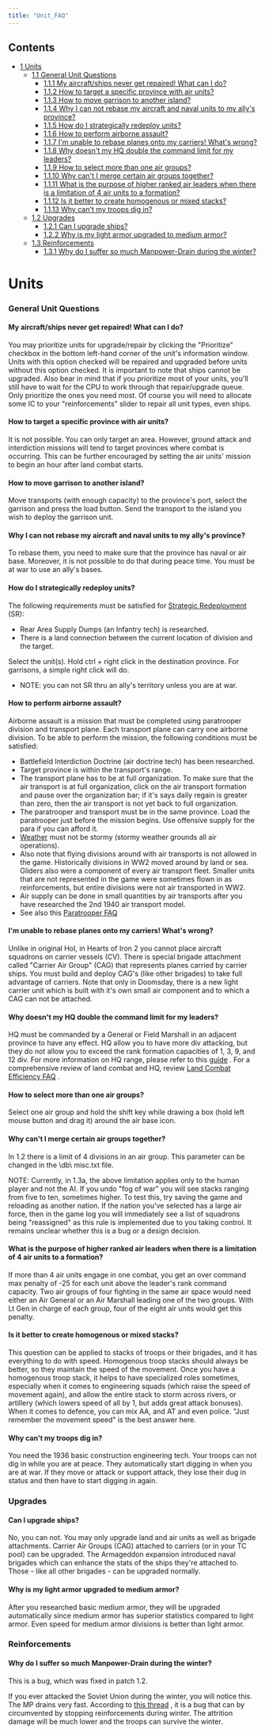 ```yaml
---
title: "Unit_FAQ"
---
```


## Contents

-   [ 1 Units ](#Units)
    -   [ 1.1 General Unit Questions ](#General_Unit_Questions)
        -   [ 1.1.1 My aircraft/ships never get repaired! What can I do?
            ](#My_aircraft.2Fships_never_get_repaired.21_What_can_I_do.3F)
        -   [ 1.1.2 How to target a specific province with air units?
            ](#How_to_target_a_specific_province_with_air_units.3F)
        -   [ 1.1.3 How to move garrison to another island?
            ](#How_to_move_garrison_to_another_island.3F)
        -   [ 1.1.4 Why I can not rebase my aircraft and naval units to
            my ally's province?
            ](#Why_I_can_not_rebase_my_aircraft_and_naval_units_to_my_ally.27s_province.3F)
        -   [ 1.1.5 How do I strategically redeploy units?
            ](#How_do_I_strategically_redeploy_units.3F)
        -   [ 1.1.6 How to perform airborne assault?
            ](#How_to_perform_airborne_assault.3F)
        -   [ 1.1.7 I'm unable to rebase planes onto my carriers! What's
            wrong?
            ](#I.27m_unable_to_rebase_planes_onto_my_carriers.21_What.27s_wrong.3F)
        -   [ 1.1.8 Why doesn't my HQ double the command limit for my
            leaders?
            ](#Why_doesn.27t_my_HQ_double_the_command_limit_for_my_leaders.3F)
        -   [ 1.1.9 How to select more than one air groups?
            ](#How_to_select_more_than_one_air_groups.3F)
        -   [ 1.1.10 Why can't I merge certain air groups together?
            ](#Why_can.27t_I_merge_certain_air_groups_together.3F)
        -   [ 1.1.11 What is the purpose of higher ranked air leaders
            when there is a limitation of 4 air units to a formation?
            ](#What_is_the_purpose_of_higher_ranked_air_leaders_when_there_is_a_limitation_of_4_air_units_to_a_formation.3F)
        -   [ 1.1.12 Is it better to create homogenous or mixed stacks?
            ](#Is_it_better_to_create_homogenous_or_mixed_stacks.3F)
        -   [ 1.1.13 Why can't my troops dig in?
            ](#Why_can.27t_my_troops_dig_in.3F)
    -   [ 1.2 Upgrades ](#Upgrades)
        -   [ 1.2.1 Can I upgrade ships? ](#Can_I_upgrade_ships.3F)
        -   [ 1.2.2 Why is my light armor upgraded to medium armor?
            ](#Why_is_my_light_armor_upgraded_to_medium_armor.3F)
    -   [ 1.3 Reinforcements ](#Reinforcements)
        -   [ 1.3.1 Why do I suffer so much Manpower-Drain during the
            winter?
            ](#Why_do_I_suffer_so_much_Manpower-Drain_during_the_winter.3F)

#  Units 

###  General Unit Questions 

####    My aircraft/ships never get repaired! What can I do? 

You may prioritize units for upgrade/repair by clicking the "Prioritize"
checkbox in the bottom left-hand corner of the unit's information
window. Units with this option checked will be repaired and upgraded
before units without this option checked. It is important to note that
ships cannot be upgraded. Also bear in mind that if you prioritize most
of your units, you'll still have to wait for the CPU to work through
that repair/upgrade queue. Only prioritize the ones you need most. Of
course you will need to allocate some IC to your "reinforcements" slider
to repair all unit types, even ships.

####    How to target a specific province with air units? 

It is not possible. You can only target an area. However, ground attack
and interdiction missions will tend to target provinces where combat is
occurring. This can be further encouraged by setting the air units'
mission to begin an hour after land combat starts.

####    How to move garrison to another island? 

Move transports (with enough capacity) to the province's port, select
the garrison and press the load button. Send the transport to the island
you wish to deploy the garrison unit.

####    Why I can not rebase my aircraft and naval units to my ally's province? 

To rebase them, you need to make sure that the province has naval or air
base. Moreover, it is not possible to do that during peace time. You
must be at war to use an ally's bases.

####    How do I strategically redeploy units? 

The following requirements must be satisfied for [Strategic
Redeployment](/Strategic_Redeployment "Strategic Redeployment") (SR):

-   Rear Area Supply Dumps (an Infantry tech) is researched.
-   There is a land connection between the current location of division
    and the target.

Select the unit(s). Hold ctrl + right click in the destination province.
For garrisons, a simple right click will do.

-   NOTE: you can not SR thru an ally's territory unless you are at war.

####    How to perform airborne assault? 

Airborne assault is a mission that must be completed using paratrooper
division and transport plane. Each transport plane can carry one
airborne division. To be able to perform the mission, the following
conditions must be satisfied:

-   Battlefield Interdiction Doctrine (air doctrine tech) has been
    researched.
-   Target province is within the transport's range.
-   The transport plane has to be at full organization. To make sure
    that the air transport is at full organization, click on the air
    transport formation and pause over the organization bar; if it's
    says daily regain is greater than zero, then the air transport is
    not yet back to full organization.
-   The paratrooper and transport must be in the same province. Load the
    paratrooper just before the mission begins. Use offensive supply for
    the para if you can afford it.
-   [Weather](/Weather "Weather") must not be stormy (stormy weather
    grounds all air operations).
-   Also note that flying divisions around with air transports is not
    allowed in the game. Historically divisions in WW2 moved around by
    land or sea. Gliders also were a component of every air transport
    fleet. Smaller units that are not represented in the game were
    sometimes flown in as reinforcements, but entire divisions were not
    air transported in WW2.
-   Air supply can be done in small quantities by air transports after
    you have researched the 2nd 1940 air transport model.
-   See also this [Paratrooper
    FAQ](http://forum.paradoxplaza.com/forum/showthread.php?t=245902)

####    I'm unable to rebase planes onto my carriers! What's wrong? 

Unlike in original HoI, in Hearts of Iron 2 you cannot place aircraft
squadrons on carrier vessels (CV). There is special brigade attachment
called "Carrier Air Group" (CAG) that represents planes carried by
carrier ships. You must build and deploy CAG's (like other brigades) to
take full advantage of carriers. Note that only in Doomsday, there is a
new light carrier unit which is built with it's own small air component
and to which a CAG can not be attached.

####    Why doesn't my HQ double the command limit for my leaders? 

HQ must be commanded by a General or Field Marshall in an adjacent
province to have any effect. HQ allow you to have more div attacking,
but they do not allow you to exceed the rank formation capacities of 1,
3, 9, and 12 div. For more information on HQ range, please refer to this
[guide](/HQ_Units_in_Action "HQ Units in Action") . For a comprehensive
review of land combat and HQ, review [Land Combat Efficiency
FAQ](/Land_Combat_Efficiency_FAQ "Land Combat Efficiency FAQ") .

####    How to select more than one air groups? 

Select one air group and hold the shift key while drawing a box (hold
left mouse button and drag it) around the air base icon.

####    Why can't I merge certain air groups together? 

In 1.2 there is a limit of 4 divisions in an air group. This parameter
can be changed in the \db\\ misc.txt file.

NOTE: Currently, in 1.3a, the above limitation applies only to the human
player and not the AI. If you undo "fog of war" you will see stacks
ranging from five to ten, sometimes higher. To test this, try saving the
game and reloading as another nation. If the nation you've selected has
a large air force, then in the game log you will immediately see a list
of squadrons being "reassigned" as this rule is implemented due to you
taking control. It remains unclear whether this is a bug or a design
decision.

####    What is the purpose of higher ranked air leaders when there is a limitation of 4 air units to a formation? 

If more than 4 air units engage in one combat, you get an over command
max penalty of -25 for each unit above the leader's rank command
capacity. Two air groups of four fighting in the same air space would
need either an Air General or an Air Marshall leading one of the two
groups. With Lt Gen in charge of each group, four of the eight air units
would get this penalty.

####    Is it better to create homogenous or mixed stacks? 

This question can be applied to stacks of troops or their brigades, and
it has everything to do with speed. Homogenous troop stacks should
always be better, so they maintain the speed of the movement. Once you
have a homogenous troop stack, it helps to have specialized roles
sometimes, especially when it comes to engineering squads (which raise
the speed of movement again), and allow the entire stack to storm across
rivers, or artillery (which lowers speed of all by 1, but adds great
attack bonuses). When it comes to defence, you can mix AA, and AT and
even police. "Just remember the movement speed" is the best answer here.

####    Why can't my troops dig in? 

You need the 1936 basic construction engineering tech. Your troops can
not dig in while you are at peace. They automatically start digging in
when you are at war. If they move or attack or support attack, they lose
their dug in status and then have to start digging in again.

###  Upgrades 

####    Can I upgrade ships? 

No, you can not. You may only upgrade land and air units as well as
brigade attachments. Carrier Air Groups (CAG) attached to carriers (or
in your TC pool) can be upgraded. The Armageddon expansion introduced
naval brigades which can enhance the stats of the ships they're attached
to. Those - like all other brigades - can be upgraded normally.

####    Why is my light armor upgraded to medium armor? 

After you researched basic medium armor, they will be upgraded
automatically since medium armor has superior statistics compared to
light armor. Even speed for medium armor divisions is better than light
armor.

###  Reinforcements 

####    Why do I suffer so much Manpower-Drain during the winter? 

This is a bug, which was fixed in patch 1.2.

If you ever attacked the Soviet Union during the winter, you will notice
this. The MP drains very fast. According to [this
thread](http://forum.paradoxplaza.com/forum/showthread.php?t=181561) ,
it is a bug that can by circumvented by stopping reinforcements during
winter. The attrition damage will be much lower and the troops can
survive the winter.
